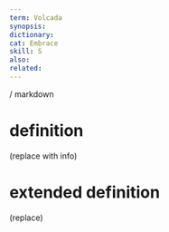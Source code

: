 ```yaml
---
term: Volcada
synopsis:
dictionary:
cat: Embrace
skill: S
also: 
related: 
---
```

/ 
  markdown
  # definition
  (replace with info)
  # extended definition
  (replace)
